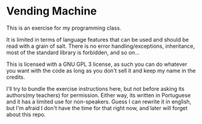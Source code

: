 # Vending Machine
This is an exercise for my programming class.

It is limited in terms of language features that can be used and should be read with a grain of salt.
There is no error handling/exceptions, inheritance, most of the standard library is forbidden, and so on...

This is licensed with a GNU GPL 3 license, as such you can do whatever you want with the code as long as you don't sell it and keep my name in the credits.

I'll try to bundle the exercise instructions here, but not before asking its authors(my teachers) for permission. Either way, its written in Portuguese and it has a limited use for non-speakers.
Guess I can rewrite it in english, but I'm afraid I don't  have the time for that right now, and later will forget about this repo.
